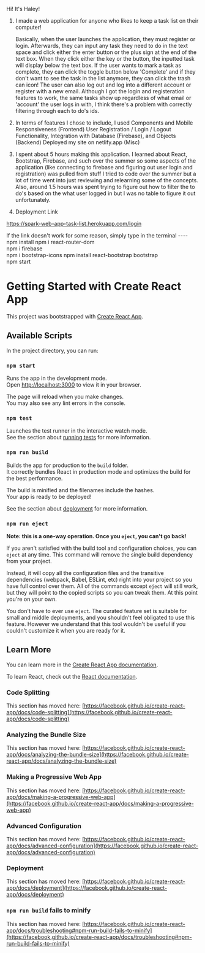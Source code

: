 Hi! It's Haley!

1. I made a web application for anyone who likes to keep a task list on their computer!

    Basically, when the user launches the application, they must register or login. Afterwards, they can input any task they need to do in the text space and click either the enter button or the plus sign at the end of the text box. When they click either the key or the button, the inputted task will display below the text box.
    If the user wants to mark a task as complete, they can click the toggle button below 'Complete' and if they don't want to see the task in the list anymore, they can click the trash can icon!
    The user can also log out and log into a different account or register with a new email.
    Although I got the login and registeration features to work, the same tasks show up regardless of what email or 'account' the user logs in with, I think there's a problem with correctly filtering through each to do's ids.

2. In terms of features I chose to include, I used
    Components and Mobile Responsiveness (Frontend)
    User Registration / Login / Logout Functionality, Integration with Database (Firebase), and Objects (Backend)
    Deployed my site on netlify.app (Misc)

3. I spent about 5 hours making this application. I learned about React, Bootstrap, Firebase, and such over the summer so some aspects of    the application (like connecting to firebase and figuring out user login and registration) was pulled from stuff I tried to code over the summer but a lot of time went into just reviewing and relearning some of the concepts. Also, around 1.5 hours was spent trying to figure out how to filter the to do's based on the what user logged in but I was no table to figure it out unfortunately.

4. Deployment Link

https://spark-web-app-task-list.herokuapp.com/login

If the link doesn't work for some reason, simply type in the terminal ----      npm install 
   npm i react-router-dom  
    npm i firebase  
    npm i bootstrap-icons 
    npm install react-bootstrap bootstrap  
    npm start


# Getting Started with Create React App

This project was bootstrapped with [Create React App](https://github.com/facebook/create-react-app).

## Available Scripts

In the project directory, you can run:

### `npm start`

Runs the app in the development mode.\
Open [http://localhost:3000](http://localhost:3000) to view it in your browser.

The page will reload when you make changes.\
You may also see any lint errors in the console.

### `npm test`

Launches the test runner in the interactive watch mode.\
See the section about [running tests](https://facebook.github.io/create-react-app/docs/running-tests) for more information.

### `npm run build`

Builds the app for production to the `build` folder.\
It correctly bundles React in production mode and optimizes the build for the best performance.

The build is minified and the filenames include the hashes.\
Your app is ready to be deployed!

See the section about [deployment](https://facebook.github.io/create-react-app/docs/deployment) for more information.

### `npm run eject`

**Note: this is a one-way operation. Once you `eject`, you can't go back!**

If you aren't satisfied with the build tool and configuration choices, you can `eject` at any time. This command will remove the single build dependency from your project.

Instead, it will copy all the configuration files and the transitive dependencies (webpack, Babel, ESLint, etc) right into your project so you have full control over them. All of the commands except `eject` will still work, but they will point to the copied scripts so you can tweak them. At this point you're on your own.

You don't have to ever use `eject`. The curated feature set is suitable for small and middle deployments, and you shouldn't feel obligated to use this feature. However we understand that this tool wouldn't be useful if you couldn't customize it when you are ready for it.

## Learn More

You can learn more in the [Create React App documentation](https://facebook.github.io/create-react-app/docs/getting-started).

To learn React, check out the [React documentation](https://reactjs.org/).

### Code Splitting

This section has moved here: [https://facebook.github.io/create-react-app/docs/code-splitting](https://facebook.github.io/create-react-app/docs/code-splitting)

### Analyzing the Bundle Size

This section has moved here: [https://facebook.github.io/create-react-app/docs/analyzing-the-bundle-size](https://facebook.github.io/create-react-app/docs/analyzing-the-bundle-size)

### Making a Progressive Web App

This section has moved here: [https://facebook.github.io/create-react-app/docs/making-a-progressive-web-app](https://facebook.github.io/create-react-app/docs/making-a-progressive-web-app)

### Advanced Configuration

This section has moved here: [https://facebook.github.io/create-react-app/docs/advanced-configuration](https://facebook.github.io/create-react-app/docs/advanced-configuration)

### Deployment

This section has moved here: [https://facebook.github.io/create-react-app/docs/deployment](https://facebook.github.io/create-react-app/docs/deployment)

### `npm run build` fails to minify

This section has moved here: [https://facebook.github.io/create-react-app/docs/troubleshooting#npm-run-build-fails-to-minify](https://facebook.github.io/create-react-app/docs/troubleshooting#npm-run-build-fails-to-minify)
